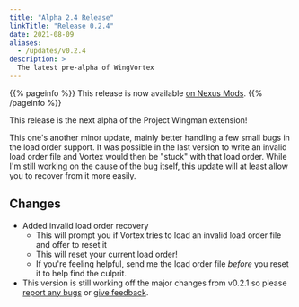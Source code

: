 ```yaml
---
title: "Alpha 2.4 Release"
linkTitle: "Release 0.2.4"
date: 2021-08-09
aliases:
  - /updates/v0.2.4
description: >
  The latest pre-alpha of WingVortex
---
```


{{% pageinfo %}}
This release is now available [on Nexus Mods](https://www.nexusmods.com/site/mods/189?tab=files).
{{% /pageinfo %}}

This release is the next alpha of the Project Wingman extension!

This one's another minor update, mainly better handling a few small bugs in the load order support. It was possible in the last version to write an invalid load order file and Vortex would then be "stuck" with that load order. While I'm still working on the cause of the bug itself, this update will at least allow you to recover from it more easily.

## Changes

- Added invalid load order recovery
  - This will prompt you if Vortex tries to load an invalid load order file and offer to reset it
  - This will reset your current load order!
  - If you're feeling helpful, send me the load order file _before_ you reset it to help find the culprit.
- This version is still working off the major changes from v0.2.1 so please [report any bugs](https://github.com/agc93/wingvortex/issues) or [give feedback](https://www.nexusmods.com/site/mods/189?tab=posts).